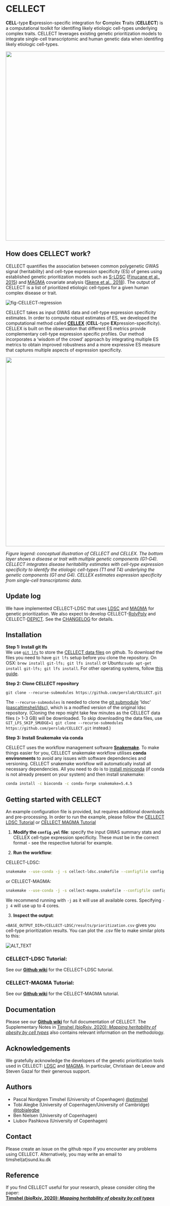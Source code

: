 # CELLECT

**CELL**-type **E**xpression-specific integration for **C**omplex **T**raits (**CELLECT**) is a computational toolkit for  identifing likely etiologic cell-types underlying complex traits. CELLECT leverages existing genetic prioritization models to integrate single-cell transcriptomic and human genetic data when identifing likely etiologic cell-types. 

<!--- v1
![fig-integration](https://user-images.githubusercontent.com/5487016/62281981-0cb33d00-b44f-11e9-8c0b-24aaa2b7d286.png)
--->

<p align="center">
    <img src="https://user-images.githubusercontent.com/5487016/72677599-80e5a980-3a9e-11ea-95c4-ac645cb364a4.png" width="600"/>
</p>



## How does CELLECT work?

CELLECT quantifies the association between common polygenetic GWAS signal (heritability) and cell-type expression specificity (ES) of genes using established genetic prioritization models such as [S-LDSC](https://github.com/bulik/ldsc) ([Finucane et al., 2015](https://www.nature.com/articles/ng.3404)) and [MAGMA](http://ctglab.nl/software/magma) covariate analysis ([Skene et al., 2018](https://www.nature.com/articles/s41588-018-0129-5)). The output of CELLECT is a list of prioritized etiologic cell-types for a given human complex disease or trait.

![fig-CELLECT-regression](https://user-images.githubusercontent.com/5487016/72679543-919f1b00-3ab0-11ea-8d1d-f756fe46a4a0.png)

CELLECT takes as input GWAS data and cell-type expression specificity estimates. In order to compute robust estimates of ES, we developed the computational method called **[CELLEX](https://github.com/perslab/CELLEX)** (**CELL**-type **EX**pression-specificity). CELLEX is built on the observation that different ES metrics provide complementary cell-type expression specific profiles. Our method incorporates a ‘wisdom of the crowd’ approach by integrating multiple ES metrics to obtain improved robustness and a more expressive ES measure that captures multiple aspects of expression specificity.  

<p align="center">
    <img src="https://user-images.githubusercontent.com/5487016/72679609-299d0480-3ab1-11ea-8b05-5c1678ec270a.png" width="600"/>
</p>



*Figure legend: conceptual illustration of CELLECT and CELLEX. The bottom layer shows a disease or trait with multiple genetic components (G1-G4). CELLECT integrates disease heritability estimates with cell-type expression specificity to identify the etiologic cell-types (T1 and T4) underlying the genetic components (G1 and G4). CELLEX estimates expression specificity from single-cell transcriptomic data.*

## Update log

We have implemented CELLECT-LDSC that uses [LDSC](https://github.com/bulik/ldsc) and [MAGMA](https://ctg.cncr.nl/software/magma) for genetic prioritization. We also expect to develop CELLECT-[RolyPoly](https://github.com/dcalderon/rolypoly) and CELLECT-[DEPICT](https://data.broadinstitute.org/mpg/depict/). See the [CHANGELOG](https://github.com/perslab/CELLECT/blob/master/CHANGELOG.md) for details.

## Installation

**Step 1: Install git lfs**  
We use [`git lfs`](https://git-lfs.github.com/) to store the [CELLECT data files](https://github.com/perslab/CELLECT/data) on github. To download the files you need to have `git lfs` setup before you clone the repository.
On OSX: `brew install git-lfs; git lfs install` or Ubuntu:`sudo apt-get install git-lfs; git lfs install`. For other operating systems, follow [this guide](https://github.com/git-lfs/git-lfs/wiki/Installation).

**Step 2: Clone CELLECT repository**  
```
git clone --recurse-submodules https://github.com/perslab/CELLECT.git
```
The `--recurse-submodules` is needed to clone the [git submodule](https://git-scm.com/book/en/v2/Git-Tools-Submodules) 'ldsc' ([pascaltimshel/ldsc](https://github.com/pascaltimshel/ldsc)), which is a modfied version of the original ldsc repository.
(Cloning the repo might take few minutes as the CELLECT data files (> 1-3 GB) will be downloaded. To skip downloading the data files, use `GIT_LFS_SKIP_SMUDGE=1 git clone --recurse-submodules https://github.com/perslab/CELLECT.git` instead.)

**Step 3: Install Snakemake via conda**  

CELLECT uses the workflow management software [**Snakemake**](https://snakemake.readthedocs.io/en/stable/). To make things easier for you, CELLECT snakemake workflow utilises **conda environments** to avoid any issues with software dependencies and versioning. CELLECT snakemake workflow will automatically install all necessary dependencies. All you need to do is to [install miniconda](https://conda.io/projects/conda/en/latest/user-guide/install/index.html) (if conda is not already present on your system) and then install snakemake:
   
```bash
conda install -c bioconda -c conda-forge snakemake=5.4.5
```

## Getting started with CELLECT

An example configuration file is provided, but requires additional downloads and pre-processing. In order to run the example, please follow the [CELLECT LDSC Tutorial](https://github.com/perslab/CELLECT/wiki/CELLECT-LDSC-Tutorial) or [CELLECT MAGMA Tutorial](https://github.com/perslab/CELLECT/wiki/CELLECT-MAGMA-Tutorial)

1. **Modify the `config.yml` file**: specify the input GWAS summary stats and CELLEX cell-type expression specificity. These must be in the correct format - see the respective tutorial for example.

2. **Run the workflow**:

CELLECT-LDSC:

```bash
snakemake --use-conda -j -s cellect-ldsc.snakefile --configfile config.yml
```

or CELLECT-MAGMA:

```bash
snakemake --use-conda -j -s cellect-magma.snakefile --configfile config.yml
```

We recommend running with `-j` as it will use all available cores. Specifying `-j 4` will use up to 4 cores. 

3. **Inspect the output**:

```<BASE_OUTPUT_DIR>/CELLECT-LDSC/results/prioritization.csv```
gives you cell-type prioritization results. You can plot the .csv file to make similar plots to this:

![ALT_TEXT](https://github.com/perslab/CELLECT/blob/master/misc/CELLECT_BMI_Tabula_Muris.gif)


### CELLECT-LDSC Tutorial: 

See our [**Github wiki**](https://github.com/perslab/CELLECT/wiki/CELLECT-LDSC-Tutorial) for the CELLECT-LDSC tutorial.


### CELLECT-MAGMA Tutorial: 

See our [**Github wiki**](https://github.com/perslab/CELLECT/wiki/CELLECT-MAGMA-Tutorial) for the CELLECT-MAGMA tutorial.


## Documentation

Please see our [**Github wiki**](https://github.com/perslab/CELLECT/wiki) for full documentation of CELLECT. The Supplementary Notes in [Timshel (bioRxiv, 2020): _Mapping heritability of obesity by cell types_](https://www.biorxiv.org/content/10.1101/2020.01.27.920033v1) also contains relevant information on the methodology.

## Acknowledgements

We gratefully acknowledge the developers of the genetic prioritization tools used in  CELLECT: [LDSC](https://github.com/bulik/ldsc) and [MAGMA](http://ctglab.nl/software/magma). In particular, Christiaan de Leeuw and Steven Gazal for their generous support. 


## Authors

- Pascal Nordgren Timshel (University of Copenhagen) [@ptimshel](https://twitter.com/ptimshel)
- Tobi Alegbe (University of Copenhagen/University of Cambridge) [@tobialegbe](https://twitter.com/tobialegbe)
- Ben Nielsen (University of Copenhagen)
- Liubov Pashkova (University of Copenhagen)

## Contact

Please create an issue on the github repo if you encounter any problems using CELLECT. 
Alternatively, you may write an email to timshel(at)sund.ku.dk

## Reference
If you find CELLECT useful for your research, please consider citing the paper:  
**[Timshel (bioRxiv, 2020): _Mapping heritability of obesity by cell types_](https://www.biorxiv.org/content/10.1101/2020.01.27.920033v1)**

